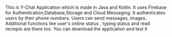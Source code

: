 This is Y-Chat Application which is made in Java and Kotlin. It uses Firebase for Authentication,Database,Storage and Cloud Messaging.
It authenticates users by their phone numbers.
Users can send messages, images..
Additional functions like user's online status , typing status and read reciepts are there too.
You can download the application and test it
